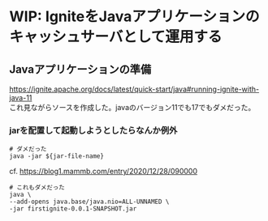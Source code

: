 # WIP: IgniteをJavaアプリケーションのキャッシュサーバとして運用する

## Javaアプリケーションの準備
https://ignite.apache.org/docs/latest/quick-start/java#running-ignite-with-java-11  
これ見ながらソースを作成した。javaのバージョン11でも17でもダメだった。

### jarを配置して起動しようとしたらなんか例外

```
# ダメだった
java -jar ${jar-file-name}
```
cf. https://blog1.mammb.com/entry/2020/12/28/090000  


```
# これもダメだった
java \
--add-opens java.base/java.nio=ALL-UNNAMED \
-jar firstignite-0.0.1-SNAPSHOT.jar
```